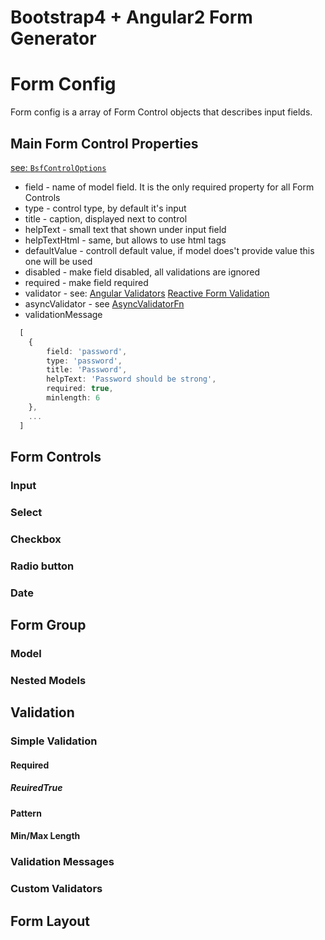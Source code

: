 # Bootstrap4 + Angular2 Form Generator

# Form Config

Form config is a array of Form Control objects that describes input fields.

## Main Form Control Properties

[see: `BsfControlOptions`](https://github.com/Venzhyk/ng-bootstrap-form-generator/blob/master/src/bsf.options.ts)

* field - name of model field. It is the only required property for all Form Controls
* type - control type, by default it's input 
* title - caption, displayed next to control
* helpText - small text that shown under input field
* helpTextHtml - same, but allows to use html tags
* defaultValue - controll default value, if model does't provide value this one will be used
* disabled - make field disabled, all validations are ignored
* required - make field required
* validator - see: [Angular Validators](https://angular.io/docs/ts/latest/api/forms/index/Validators-class.html) [Reactive Form Validation](https://angular.io/docs/ts/latest/cookbook/form-validation.html#!#reactive)
* asyncValidator - see [AsyncValidatorFn](https://angular.io/docs/ts/latest/api/forms/index/AsyncValidatorFn-interface.html)
* validationMessage

```typescript
  [
    {
        field: 'password',
        type: 'password',
        title: 'Password',
        helpText: 'Password should be strong',
        required: true,
        minlength: 6
    },
    ...
  ]

```
## Form Controls

### Input

### Select

### Checkbox

### Radio button

### Date


## Form Group

### Model
### Nested Models


## Validation

### Simple Validation

#### Required
##### ReuiredTrue
#### Pattern
#### Min/Max Length

### Validation Messages

### Custom Validators


## Form Layout
